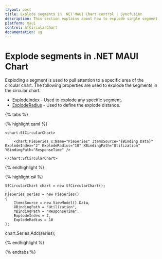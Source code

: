 ```yaml
---
layout: post
title: Explode segments in .NET MAUI Chart control | Syncfusion
description: This section explains about how to explode single segment or all segments in Syncfusion .NET MAUI Chart (SfCircularChart) control.
platform: maui
control: SfCircularChart
documentation: ug
---
```


# Explode segments in .NET MAUI Chart

Exploding a segment is used to pull attention to a specific area of the circular chart. The following properties are used to explode the segments in the circular chart.

* [ExplodeIndex](https://help.syncfusion.com/cr/maui/Syncfusion.Maui.Charts.PieSeries.html#Syncfusion_Maui_Charts_PieSeries_ExplodeIndex) - Used to explode any specific segment.
* [ExplodeRadius](https://help.syncfusion.com/cr/maui/Syncfusion.Maui.Charts.PieSeries.html#Syncfusion_Maui_Charts_PieSeries_ExplodeRadius) - Used to define the explode distance.

{% tabs %}

{% highlight xaml %}

    <chart:SfCircularChart>
    . . .
        <chart:PieSeries x:Name="PieSeries" ItemsSource="{Binding Data}" ExplodeIndex="2" ExplodeRadius="10" XBindingPath="Utilization" YBindingPath="ResponseTime" />

    </chart:SfCircularChart>

{% endhighlight %}

{% highlight c# %}

    SfCircularChart chart = new SfCircularChart();
    . . .
    PieSeries series = new PieSeries()
    {
        ItemsSource = new ViewModel().Data,
        XBindingPath = "Utilization",
        YBindingPath = "ResponseTime",
        ExplodeIndex = 2,
        ExplodeRadius = 10
    };

chart.Series.Add(series);

{% endhighlight %}

{% endtabs %}

